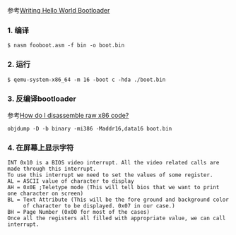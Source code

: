 参考[Writing Hello World Bootloader](http://viralpatel.net/taj/tutorial/hello_world_bootloader.php)

### 1. 编译
```
$ nasm fooboot.asm -f bin -o boot.bin
```

### 2. 运行
```
$ qemu-system-x86_64 -m 16 -boot c -hda ./boot.bin
```

### 3. 反编译bootloader
参考[How do I disassemble raw x86 code?](http://stackoverflow.com/questions/1737095/how-do-i-disassemble-raw-x86-code)
```
objdump -D -b binary -mi386 -Maddr16,data16 boot.bin
```

### 4. 在屏幕上显示字符
```
INT 0x10 is a BIOS video interrupt. All the video related calls are made through this interrupt.
To use this interrupt we need to set the values of some register.
AL = ASCII value of character to display
AH = 0x0E ;Teletype mode (This will tell bios that we want to print one character on screen)
BL = Text Attribute (This will be the fore ground and background color
     of character to be displayed. 0x07 in our case.)
BH = Page Number (0x00 for most of the cases)
Once all the registers all filled with appropriate value, we can call interrupt.
```


